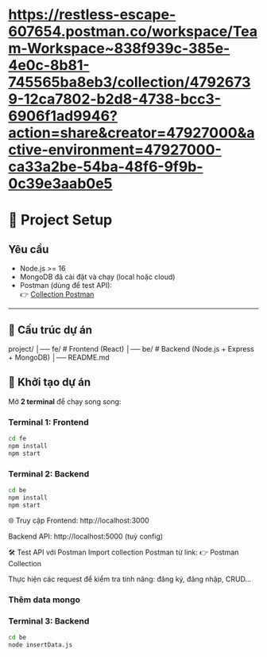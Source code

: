 # https://restless-escape-607654.postman.co/workspace/Team-Workspace~838f939c-385e-4e0c-8b81-745565ba8eb3/collection/47926739-12ca7802-b2d8-4738-bcc3-6906f1ad9946?action=share&creator=47927000&active-environment=47927000-ca33a2be-54ba-48f6-9f9b-0c39e3aab0e5
# 🚀 Project Setup  

## Yêu cầu  
- Node.js >= 16  
- MongoDB đã cài đặt và chạy (local hoặc cloud)  
- Postman (dùng để test API):  
  👉 [Collection Postman](https://restless-escape-607654.postman.co/workspace/Team-Workspace~838f939c-385e-4e0c-8b81-745565ba8eb3/collection/47926739-12ca7802-b2d8-4738-bcc3-6906f1ad9946?action=share&creator=47926739)  

---

## 📂 Cấu trúc dự án  
project/
│── fe/ # Frontend (React)
│── be/ # Backend (Node.js + Express + MongoDB)
│── README.md

## 🔧 Khởi tạo dự án  

Mở **2 terminal** để chạy song song:  

### Terminal 1: Frontend  
```bash
cd fe
npm install
npm start
```
### Terminal 2: Backend
```bash
cd be
npm install
npm start
```
🌐 Truy cập
Frontend: http://localhost:3000

Backend API: http://localhost:5000 (tuỳ config)

🛠 Test API với Postman
Import collection Postman từ link:
👉 Postman Collection

Thực hiện các request để kiểm tra tính năng: đăng ký, đăng nhập, CRUD...
### Thêm data mongo
### Terminal 3: Backend
```bash
cd be
node insertData.js
```
